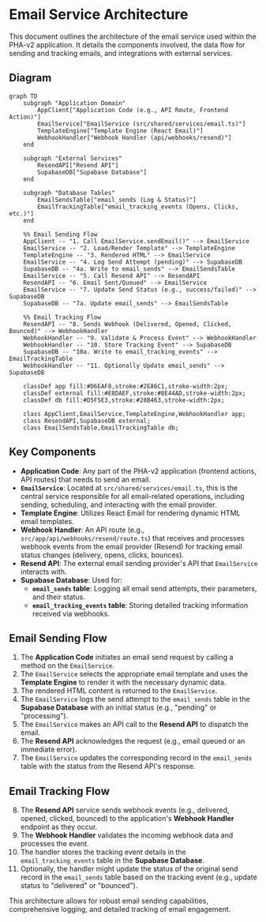 # Email Service Architecture

This document outlines the architecture of the email service used within the PHA-v2 application. It details the components involved, the data flow for sending and tracking emails, and integrations with external services.

## Diagram

```mermaid
graph TD
    subgraph "Application Domain"
        AppClient["Application Code (e.g., API Route, Frontend Action)"]
        EmailService["EmailService (src/shared/services/email.ts)"]
        TemplateEngine["Template Engine (React Email)"]
        WebhookHandler["Webhook Handler (api/webhooks/resend)"]
    end

    subgraph "External Services"
        ResendAPI["Resend API"]
        SupabaseDB["Supabase Database"]
    end

    subgraph "Database Tables"
        EmailSendsTable["email_sends (Log & Status)"]
        EmailTrackingTable["email_tracking_events (Opens, Clicks, etc.)"]
    end

    %% Email Sending Flow
    AppClient -- "1. Call EmailService.sendEmail()" --> EmailService
    EmailService -- "2. Load/Render Template" --> TemplateEngine
    TemplateEngine -- "3. Rendered HTML" --> EmailService
    EmailService -- "4. Log Send Attempt (pending)" --> SupabaseDB
    SupabaseDB -- "4a. Write to email_sends" --> EmailSendsTable
    EmailService -- "5. Call Resend API" --> ResendAPI
    ResendAPI -- "6. Email Sent/Queued" --> EmailService
    EmailService -- "7. Update Send Status (e.g., success/failed)" --> SupabaseDB
    SupabaseDB -- "7a. Update email_sends" --> EmailSendsTable

    %% Email Tracking Flow
    ResendAPI -- "8. Sends Webhook (Delivered, Opened, Clicked, Bounced)" --> WebhookHandler
    WebhookHandler -- "9. Validate & Process Event" --> WebhookHandler
    WebhookHandler -- "10. Store Tracking Event" --> SupabaseDB
    SupabaseDB -- "10a. Write to email_tracking_events" --> EmailTrackingTable
    WebhookHandler -- "11. Optionally Update email_sends" --> SupabaseDB

    classDef app fill:#D6EAF8,stroke:#2E86C1,stroke-width:2px;
    classDef external fill:#E8DAEF,stroke:#8E44AD,stroke-width:2px;
    classDef db fill:#D5F5E3,stroke:#28B463,stroke-width:2px;

    class AppClient,EmailService,TemplateEngine,WebhookHandler app;
    class ResendAPI,SupabaseDB external;
    class EmailSendsTable,EmailTrackingTable db;
```

## Key Components

-   **Application Code**: Any part of the PHA-v2 application (frontend actions, API routes) that needs to send an email.
-   **`EmailService`**: Located at `src/shared/services/email.ts`, this is the central service responsible for all email-related operations, including sending, scheduling, and interacting with the email provider.
-   **Template Engine**: Utilizes React Email for rendering dynamic HTML email templates.
-   **Webhook Handler**: An API route (e.g., `src/app/api/webhooks/resend/route.ts`) that receives and processes webhook events from the email provider (Resend) for tracking email status changes (delivery, opens, clicks, bounces).
-   **Resend API**: The external email sending provider's API that `EmailService` interacts with.
-   **Supabase Database**: Used for:
    -   **`email_sends` table**: Logging all email send attempts, their parameters, and their status.
    -   **`email_tracking_events` table**: Storing detailed tracking information received via webhooks.

## Email Sending Flow

1.  The **Application Code** initiates an email send request by calling a method on the `EmailService`.
2.  The `EmailService` selects the appropriate email template and uses the **Template Engine** to render it with the necessary dynamic data.
3.  The rendered HTML content is returned to the `EmailService`.
4.  The `EmailService` logs the send attempt to the `email_sends` table in the **Supabase Database** with an initial status (e.g., "pending" or "processing").
5.  The `EmailService` makes an API call to the **Resend API** to dispatch the email.
6.  The **Resend API** acknowledges the request (e.g., email queued or an immediate error).
7.  The `EmailService` updates the corresponding record in the `email_sends` table with the status from the Resend API's response.

## Email Tracking Flow

8.  The **Resend API** service sends webhook events (e.g., delivered, opened, clicked, bounced) to the application's **Webhook Handler** endpoint as they occur.
9.  The **Webhook Handler** validates the incoming webhook data and processes the event.
10. The handler stores the tracking event details in the `email_tracking_events` table in the **Supabase Database**.
11. Optionally, the handler might update the status of the original send record in the `email_sends` table based on the tracking event (e.g., update status to "delivered" or "bounced").

This architecture allows for robust email sending capabilities, comprehensive logging, and detailed tracking of email engagement. 
